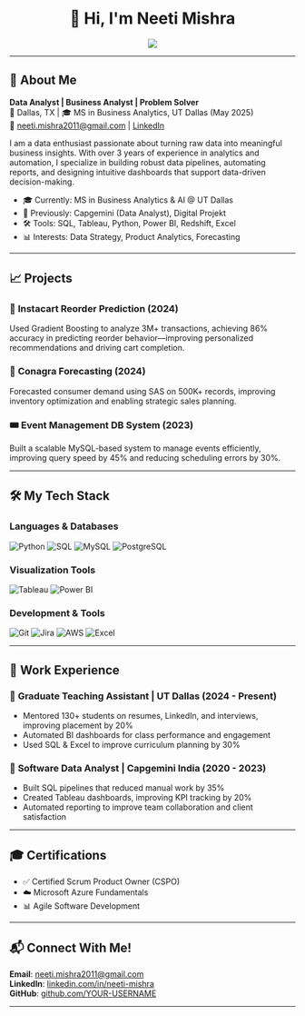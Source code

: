 <h1 align="center">👋 Hi, I'm Neeti Mishra</h1>

<p align="center">
  <img src="https://readme-typing-svg.herokuapp.com?font=Fira+Code&duration=2000&pause=500&color=007ACC&center=true&width=435&lines=Data+Analyst+%7C+Business+Analyst;Python+%7C+SQL+%7C+Tableau;Empowering+decisions+through+data;Automation+%7C+Analytics+%7C+Dashboards" />
</p>

---

## 🚀 About Me  

**Data Analyst | Business Analyst | Problem Solver**  
📍 Dallas, TX | 🎓 MS in Business Analytics, UT Dallas (May 2025)  
📩 [neeti.mishra2011@gmail.com](mailto:neeti.mishra2011@gmail.com) | [LinkedIn](https://linkedin.com/in/neeti-mishra)

I am a data enthusiast passionate about turning raw data into meaningful business insights. With over 3 years of experience in analytics and automation, I specialize in building robust data pipelines, automating reports, and designing intuitive dashboards that support data-driven decision-making.

- 🎓 Currently: MS in Business Analytics & AI @ UT Dallas  
- 💼 Previously: Capgemini (Data Analyst), Digital Projekt  
- 🛠️ Tools: SQL, Tableau, Python, Power BI, Redshift, Excel  
- 📊 Interests: Data Strategy, Product Analytics, Forecasting  

---

## 📈 Projects  

### 🛒 **Instacart Reorder Prediction (2024)**
Used Gradient Boosting to analyze 3M+ transactions, achieving 86% accuracy in predicting reorder behavior—improving personalized recommendations and driving cart completion.

### 🧪 **Conagra Forecasting (2024)**  
Forecasted consumer demand using SAS on 500K+ records, improving inventory optimization and enabling strategic sales planning.

### 🎟️ **Event Management DB System (2023)**  
Built a scalable MySQL-based system to manage events efficiently, improving query speed by 45% and reducing scheduling errors by 30%.

---

## 🛠️ My Tech Stack  

### **Languages & Databases**  
![Python](https://img.shields.io/badge/Python-3776AB?style=for-the-badge&logo=python&logoColor=white)
![SQL](https://img.shields.io/badge/SQL-CC2927?style=for-the-badge&logo=microsoftsqlserver&logoColor=white)
![MySQL](https://img.shields.io/badge/MySQL-4479A1?style=for-the-badge&logo=mysql&logoColor=white)
![PostgreSQL](https://img.shields.io/badge/PostgreSQL-31648C?style=for-the-badge&logo=postgresql&logoColor=white)

### **Visualization Tools**  
![Tableau](https://img.shields.io/badge/Tableau-005F9E?style=for-the-badge&logo=tableau&logoColor=white)
![Power BI](https://img.shields.io/badge/PowerBI-F2C811?style=for-the-badge&logo=powerbi&logoColor=black)

### **Development & Tools**  
![Git](https://img.shields.io/badge/Git-F05032?style=for-the-badge&logo=git&logoColor=white)
![Jira](https://img.shields.io/badge/Jira-0052CC?style=for-the-badge&logo=jira&logoColor=white)
![AWS](https://img.shields.io/badge/AWS-232F3E?style=for-the-badge&logo=amazonaws&logoColor=white)
![Excel](https://img.shields.io/badge/Excel-217346?style=for-the-badge&logo=microsoftexcel&logoColor=white)

---

## 💼 Work Experience  

### 📌 **Graduate Teaching Assistant | UT Dallas (2024 - Present)**  
- Mentored 130+ students on resumes, LinkedIn, and interviews, improving placement by 20%  
- Automated BI dashboards for class performance and engagement  
- Used SQL & Excel to improve curriculum planning by 30%  

### 📌 **Software Data Analyst | Capgemini India (2020 - 2023)**  
- Built SQL pipelines that reduced manual work by 35%  
- Created Tableau dashboards, improving KPI tracking by 20%  
- Automated reporting to improve team collaboration and client satisfaction  

---

## 🎓 Certifications  

- ✅ Certified Scrum Product Owner (CSPO)  
- ☁️ Microsoft Azure Fundamentals  
- 📊 Agile Software Development  

---

## 📬 Connect With Me!  

**Email**: [neeti.mishra2011@gmail.com](mailto:neeti.mishra2011@gmail.com)  
**LinkedIn**: [linkedin.com/in/neeti-mishra](https://linkedin.com/in/neeti-mishra)  
**GitHub**: [github.com/YOUR-USERNAME](https://github.com/YOUR-USERNAME)

---
